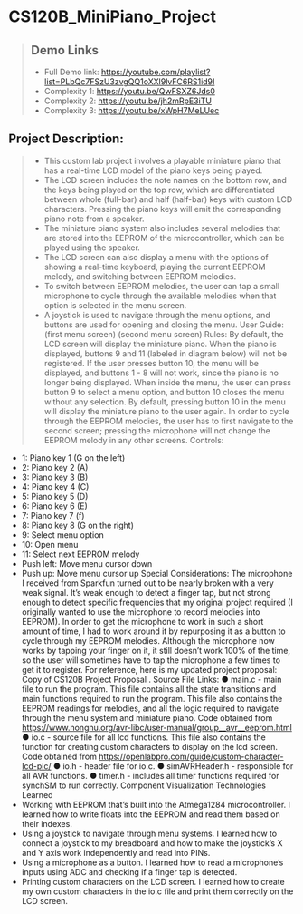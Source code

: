 # CS120B_MiniPiano_Project
> ## Demo Links
> * Full Demo link: https://youtube.com/playlist?list=PLbQc7FSzU3zvgQQ1oXXl9lvFC6RS1id9I
> * Complexity 1: https://youtu.be/QwFSXZ6Jds0
> * Complexity 2: https://youtu.be/jh2mRpE3iTU
> * Complexity 3: https://youtu.be/xWpH7MeLUec

## Project Description:
> * This custom lab project involves a playable miniature piano that has a real-time LCD model of the piano keys being played. 
> * The LCD screen includes the note names on the bottom row, and the keys being played on the top row, which are differentiated between whole (full-bar) and half
(half-bar) keys with custom LCD characters. Pressing the piano keys will emit the corresponding piano note from a speaker. 
> * The miniature piano system also includes several melodies that are stored into the EEPROM of the microcontroller, which can be played using the speaker. 
> * The LCD screen can also display a menu with the options of showing a real-time keyboard, playing the current EEPROM melody, and switching between EEPROM melodies. 
> * To switch between EEPROM melodies, the user can tap a small microphone to cycle through the available melodies when that option is selected in the menu screen. 
> * A joystick is used to navigate through the menu options, and buttons are used for opening and closing the menu.
User Guide:
(first menu screen)
(second menu screen)
Rules:
By default, the LCD screen will display the miniature piano. When the piano is displayed,
buttons 9 and 11 (labeled in diagram below) will not be registered. If the user presses button 10,
the menu will be displayed, and buttons 1 - 8 will not work, since the piano is no longer being
displayed.
When inside the menu, the user can press button 9 to select a menu option, and button 10
closes the menu without any selection. By default, pressing button 10 in the menu will display
the miniature piano to the user again. In order to cycle through the EEPROM melodies, the user
has to first navigate to the second screen; pressing the microphone will not change the
EEPROM melody in any other screens.
Controls:
- 1: Piano key 1 (G on the left)
- 2: Piano key 2 (A)
- 3: Piano key 3 (B)
- 4: Piano key 4 (C)
- 5: Piano key 5 (D)
- 6: Piano key 6 (E)
- 7: Piano key 7 (f)
- 8: Piano key 8 (G on the right)
- 9: Select menu option
- 10: Open menu
- 11: Select next EEPROM melody
- Push left: Move menu cursor down
- Push up: Move menu cursor up
Special Considerations:
The microphone I received from Sparkfun turned out to be nearly broken with a very weak
signal. It’s weak enough to detect a finger tap, but not strong enough to detect specific
frequencies that my original project required (I originally wanted to use the microphone to record
melodies into EEPROM).
In order to get the microphone to work in such a short amount of time, I had to work around it by
repurposing it as a button to cycle through my EEPROM melodies. Although the microphone
now works by tapping your finger on it, it still doesn’t work 100% of the time, so the user will
sometimes have to tap the microphone a few times to get it to register.
For reference, here is my updated project proposal: Copy of CS120B Project Proposal .
Source File Links:
● main.c - main file to run the program. This file contains all the state transitions and main
functions required to run the program. This file also contains the EEPROM readings for
melodies, and all the logic required to navigate through the menu system and miniature
piano. Code obtained from
https://www.nongnu.org/avr-libc/user-manual/group__avr__eeprom.html
● io.c - source file for all lcd functions. This file also contains the function for creating
custom characters to display on the lcd screen. Code obtained from
https://openlabpro.com/guide/custom-character-lcd-pic/
● io.h - header file for io.c.
● simAVRHeader.h - responsible for all AVR functions.
● timer.h - includes all timer functions required for synchSM to run correctly.
Component Visualization
Technologies Learned
- Working with EEPROM that’s built into the Atmega1284 microcontroller. I learned how to
write floats into the EEPROM and read them based on their indexes.
- Using a joystick to navigate through menu systems. I learned how to connect a joystick
to my breadboard and how to make the joystick’s X and Y axis work independently and
read into PINs.
- Using a microphone as a button. I learned how to read a microphone’s inputs using ADC
and checking if a finger tap is detected.
- Printing custom characters on the LCD screen. I learned how to create my own custom
characters in the io.c file and print them correctly on the LCD screen.

